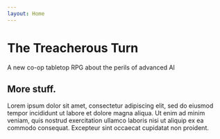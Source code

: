 ```yaml
---
layout: Home
---
```


# The Treacherous Turn

A new co-op tabletop RPG
about the perils of advanced AI

## More stuff.

Lorem ipsum dolor sit amet, consectetur adipiscing elit, sed do eiusmod tempor incididunt ut labore et dolore magna aliqua. Ut enim ad minim veniam, quis nostrud exercitation ullamco laboris nisi ut aliquip ex ea commodo consequat. Excepteur sint occaecat cupidatat non proident.

